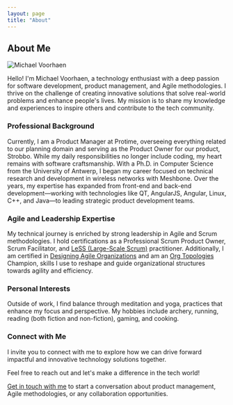 ```yaml
---
layout: page
title: "About"
---
```


## About Me

<div class="about-intro">
  <img src="https://gravatar.com/userimage/9905400/c29cec83397136ef2dd1884fe2b539e0.jpeg?v=1743230609000&size=2048" alt="Michael Voorhaen" class="profile-image">
  <p class="about-text">Hello! I'm Michael Voorhaen, a technology enthusiast with a deep passion for software development, product management, and Agile methodologies. I thrive on the challenge of creating innovative solutions that solve real-world problems and enhance people's lives. My mission is to share my knowledge and experiences to inspire others and contribute to the tech community.</p>
</div>

### Professional Background

Currently, I am a Product Manager at Protime, overseeing everything related to our planning domain and serving as the Product Owner for our product, Strobbo. While my daily responsibilities no longer include coding, my heart remains with software craftsmanship. With a Ph.D. in Computer Science from the University of Antwerp, I began my career focused on technical research and development in wireless networks with Meshbone. Over the years, my expertise has expanded from front-end and back-end development—working with technologies like QT, AngularJS, Angular, Linux, C++, and Java—to leading strategic product development teams.

### Agile and Leadership Expertise

My technical journey is enriched by strong leadership in Agile and Scrum methodologies. I hold certifications as a Professional Scrum Product Owner, Scrum Facilitator, and [LeSS (Large-Scale Scrum)](https://less.works/) practitioner. Additionally, I am certified in [Designing Agile Organizations](https://creatingagileorganizations.com/) and am an [Org Topologies](https://orgtopologies.com/) Champion, skills I use to reshape and guide organizational structures towards agility and efficiency.

### Personal Interests

Outside of work, I find balance through meditation and yoga, practices that enhance my focus and perspective. My hobbies include archery, running, reading (both fiction and non-fiction), gaming, and cooking.

### Connect with Me

I invite you to connect with me to explore how we can drive forward impactful and innovative technology solutions together.

Feel free to reach out and let's make a difference in the tech world!

[Get in touch with me](/contact.html) to start a conversation about product management, Agile methodologies, or any collaboration opportunities.
